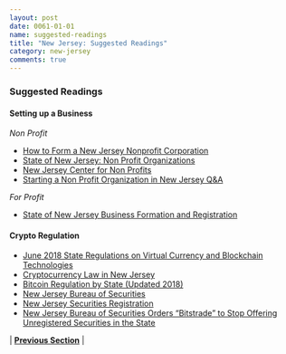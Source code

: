 ```yaml
---
layout: post
date: 0061-01-01
name: suggested-readings
title: "New Jersey: Suggested Readings"
category: new-jersey
comments: true
---
```


### Suggested Readings

#### Setting up a Business
*Non Profit*
- [How to Form a New Jersey Nonprofit Corporation](https://www.nolo.com/legal-encyclopedia/forming-nonprofit-corporation-new-jersey-36077.html)
- [State of New Jersey: Non Profit Organizations](https://www.state.nj.us/treasury/taxation/exemptintro.shtml)
- [New Jersey Center for Non Profits](http://www.njnonprofits.org/FormingNP.html)
- [Starting a Non Profit Organization in New Jersey Q&A](https://www.state.nj.us/treasury/taxation/rsb100.shtml)

*For Profit*
- [State of New Jersey Business Formation and Registration](https://www.state.nj.us/treasury/revenue/gettingregistered.shtml)

#### Crypto Regulation
- [June 2018 State Regulations on Virtual Currency and Blockchain Technologies](https://www.carltonfields.com/state-regulations-on-virtual-currency-and-blockchain-technologies/)
- [Cryptocurrency Law in New Jersey](https://ecoin4dummies.com/cryptocurrency-law-us-bitlicense-others/#new-jersey)
- [Bitcoin Regulation by State (Updated 2018)](https://www.bitcoinmarketjournal.com/bitcoin-state-regulations/)
- [New Jersey Bureau of Securities](http://www.njsecurities.gov)
- [New Jersey Securities Registration](http://www.nasaa.org/industry-resources/corporation-finance/coordinated-review/regulation-a-offerings/state-filing-requirements/new-jersey/)
- [New Jersey Bureau of Securities Orders “Bitstrade” to Stop Offering Unregistered Securities in the State](https://nj.gov/oag/newsreleases18/pr20180209a.html)


| **[Previous Section]( https://neo-project.github.io/global-blockchain-compliance-hub//new-jersey/new-jersey-nullify-smart-contracts.html)** | 
